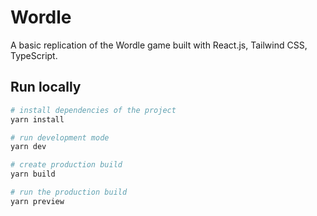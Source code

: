 # Wordle

A basic replication of the Wordle game built with React.js, Tailwind CSS, TypeScript.

## Run locally

```sh
# install dependencies of the project
yarn install

# run development mode
yarn dev

# create production build
yarn build

# run the production build
yarn preview
```
